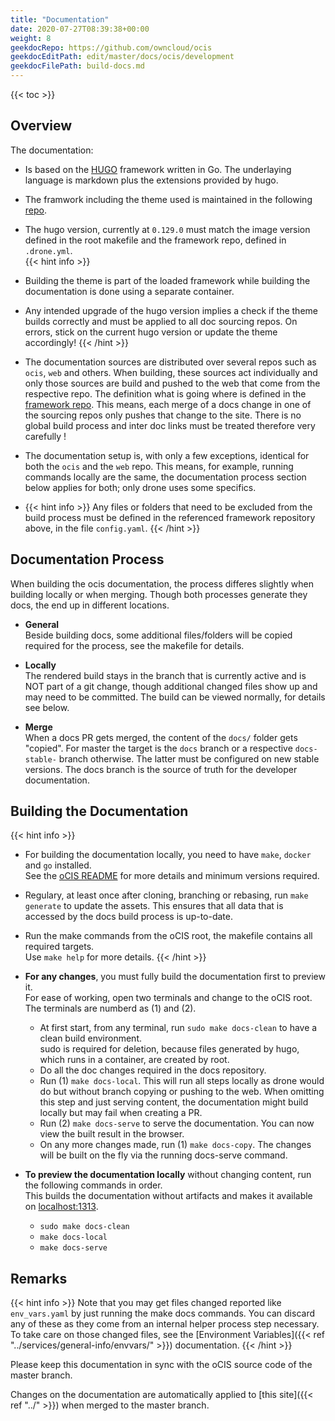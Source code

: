 ```yaml
---
title: "Documentation"
date: 2020-07-27T08:39:38+00:00
weight: 8
geekdocRepo: https://github.com/owncloud/ocis
geekdocEditPath: edit/master/docs/ocis/development
geekdocFilePath: build-docs.md
---
```


{{< toc >}}

## Overview

The documentation:

* Is based on the [HUGO](https://gohugo.io/) framework written in Go. The underlaying language is markdown plus the extensions provided by hugo.
* The framwork including the theme used is maintained in the following [repo](https://github.com/owncloud/owncloud.github.io). 
* The hugo version, currently at `0.129.0` must match the image version defined in the root makefile and the framework repo, defined in `.drone.yml`.\
{{< hint info >}}
* Building the theme is part of the loaded framework while building the documentation is done using a separate container.

* Any intended upgrade of the hugo version implies a check if the theme builds correctly and must be applied to all doc sourcing repos. On errors, stick on the current hugo version or update the theme accordingly!
{{< /hint >}}

* The documentation sources are distributed over several repos such as `ocis`, `web` and others. When building, these sources act individually and only those sources are build and pushed to the web that come from the respective repo. The definition what is going where is defined in the [framework repo](https://github.com/owncloud/owncloud.github.io/blob/main/.batchfile). This means, each merge of a docs change in one of the sourcing repos only pushes that change to the site. There is no global build process and inter doc links must be treated therefore very carefully !

* The documentation setup is, with only a few exceptions, identical for both the `ocis` and the `web` repo. This means, for example, running commands locally are the same, the documentation process section below applies for both; only drone uses some specifics.

* {{< hint info >}}
Any files or folders that need to be excluded from the build process must be defined in the referenced framework repository above, in the file `config.yaml`. 
{{< /hint >}}

## Documentation Process

When building the ocis documentation, the process differes slightly when building locally or when merging. Though both processes generate they docs, the end up in different locations.

* **General**\
Beside building docs, some additional files/folders will be copied required for the process, see the makefile for details.

* **Locally**\
The rendered build stays in the branch that is currently active and is NOT part of a git change, though additional changed files show up and may need to be committed. The build can be viewed normally, for details see below.

* **Merge**\
When a docs PR gets merged, the content of the `docs/` folder gets "copied". For master the target is the `docs` branch or a respective `docs-stable-` branch otherwise. The latter must be configured on new stable versions. The docs branch is the source of truth for the developer documentation.

## Building the Documentation

{{< hint info >}}
* For building the documentation locally, you need to have `make`, `docker` and `go` installed.\
  See the [oCIS README](https://github.com/owncloud/ocis/#use-the-ocis-repo-as-source) for more details and minimum versions required.
* Regulary, at least once after cloning, branching or rebasing, run `make generate` to update the assets. This ensures that all data that is accessed by the docs build process is up-to-date.
* Run the make commands from the oCIS root, the makefile contains all required targets.\
Use `make help` for more details.
{{< /hint >}}

* **For any changes**, you must fully build the documentation first to preview it.\
For ease of working, open two terminals and change to the oCIS root. The terminals are numberd as (1) and (2).
  * At first start, from any terminal, run `sudo make docs-clean` to have a clean build environment.\
  sudo is required for deletion, because files generated by hugo, which runs in a container, are created by root.
  * Do all the doc changes required in the docs repository.
  * Run (1) `make docs-local`. This will run all steps locally as drone would do but without branch copying or pushing to the web. When omitting this step and just serving content, the documentation might build locally but may fail when creating a PR.
  * Run (2) `make docs-serve` to serve the documentation. You can now view the built result in the browser.
  * On any more changes made, run (1) `make docs-copy`. The changes will be built on the fly via the running docs-serve command.

* **To preview the documentation locally** without changing content, run the following commands in order.\
This builds the documentation without artifacts and makes it available on [localhost:1313](http://localhost:1313).
  * `sudo make docs-clean`
  * `make docs-local`
  * `make docs-serve`

## Remarks

{{< hint info >}}
Note that you may get files changed reported like `env_vars.yaml` by just running the make docs commands. You can discard any of these as they come from an internal helper process step necessary. To take care on those changed files, see the [Environment Variables]({{< ref "../services/general-info/envvars/" >}}) documentation.
{{< /hint >}}

Please keep this documentation in sync with the oCIS source code of the master branch.

Changes on the documentation are automatically applied to [this site]({{< ref "../" >}}) when merged to the master branch.
